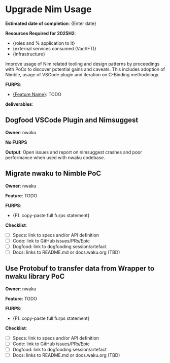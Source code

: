 # Upgrade Nim Usage

**Estimated date of completion**: {Enter date}

**Resources Required for 2025H2**:
- {roles and % application to it}
- {external services consumed (Vac/IFT)}
- {infrastructure}

Improve usage of Nim related tooling and design patterns by proceedings with PoCs to discover potential gains and caveats.
This includes adoption of Nimble, usage of VSCode plugin and iteration on C-Binding methodology.

**FURPS**:

- [{Feature Name}]({path/to/furps/file}): TODO 

**deliverables**: 

## Dogfood VSCode Plugin and Nimsuggest

**Owner**: nwaku

**No FURPS**

**Output**: Open issues and report on nimsuggest crashes and poor performance when used with nwaku codebase.

## Migrate nwaku to Nimble PoC

**Owner**: nwaku

**Feature**: TODO

**FURPS**:
- {F1. copy-paste full furps statement}

**Checklist**:
- [ ] Specs: link to specs and/or API definition
- [ ] Code: link to GitHub issues/PRs/Epic
- [ ] Dogfood: link to dogfooding session/artefact
- [ ] Docs: links to README.md or docs.waku.org (TBD)

## Use Protobuf to transfer data from Wrapper to nwaku library PoC

**Owner**: nwaku

**Feature**: TODO

**FURPS**:
- {F1. copy-paste full furps statement}

**Checklist**:
- [ ] Specs: link to specs and/or API definition
- [ ] Code: link to GitHub issues/PRs/Epic
- [ ] Dogfood: link to dogfooding session/artefact
- [ ] Docs: links to README.md or docs.waku.org (TBD)